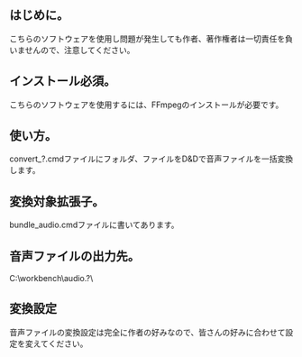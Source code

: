 ## はじめに。
こちらのソフトウェアを使用し問題が発生しても作者、著作権者は一切責任を負いませんので、注意してください。
## インストール必須。
こちらのソフトウェアを使用するには、FFmpegのインストールが必要です。
## 使い方。
convert_?.cmdファイルにフォルダ、ファイルをD&Dで音声ファイルを一括変換します。
## 変換対象拡張子。
bundle_audio.cmdファイルに書いてあります。
## 音声ファイルの出力先。
C:\workbench\audio\.?\
## 変換設定
音声ファイルの変換設定は完全に作者の好みなので、皆さんの好みに合わせて設定を変えてください。
